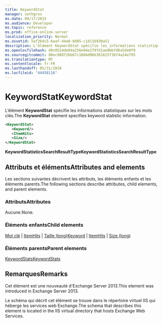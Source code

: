 ```yaml
---
title: KeywordStat
manager: sethgros
ms.date: 09/17/2015
ms.audience: Developer
ms.topic: reference
ms.prod: office-online-server
localization_priority: Normal
ms.assetid: 5af26dc5-6aaf-44a0-8d05-c1d116930a51
description: L’élément KeywordStat spécifie les informations statistiques sur les mots clés.
ms.openlocfilehash: d9c0524de04e256e94e279fd1ae0bbfd6a5de0f9
ms.sourcegitcommit: 88ec988f2bb67c1866d06b361615f3674a24e795
ms.translationtype: MT
ms.contentlocale: fr-FR
ms.lasthandoff: 05/31/2020
ms.locfileid: "44458116"
---
```

# <a name="keywordstat"></a><span data-ttu-id="0ea3e-103">KeywordStat</span><span class="sxs-lookup"><span data-stu-id="0ea3e-103">KeywordStat</span></span>

<span data-ttu-id="0ea3e-104">L’élément **KeywordStat** spécifie les informations statistiques sur les mots clés.</span><span class="sxs-lookup"><span data-stu-id="0ea3e-104">The **KeywordStat** element specifies keyword statistic information.</span></span> 
  
```XML
<KeywordStat>
   <Keyword/>
   <ItemHits>
   <Size/>
</KeywordStat>
```

 <span data-ttu-id="0ea3e-105">**KeywordStatisticsSearchResultType**</span><span class="sxs-lookup"><span data-stu-id="0ea3e-105">**KeywordStatisticsSearchResultType**</span></span>
## <a name="attributes-and-elements"></a><span data-ttu-id="0ea3e-106">Attributs et éléments</span><span class="sxs-lookup"><span data-stu-id="0ea3e-106">Attributes and elements</span></span>

<span data-ttu-id="0ea3e-107">Les sections suivantes décrivent les attributs, les éléments enfants et les éléments parents.</span><span class="sxs-lookup"><span data-stu-id="0ea3e-107">The following sections describe attributes, child elements, and parent elements.</span></span>
  
### <a name="attributes"></a><span data-ttu-id="0ea3e-108">Attributs</span><span class="sxs-lookup"><span data-stu-id="0ea3e-108">Attributes</span></span>

<span data-ttu-id="0ea3e-109">Aucune.</span><span class="sxs-lookup"><span data-stu-id="0ea3e-109">None.</span></span>
  
### <a name="child-elements"></a><span data-ttu-id="0ea3e-110">Éléments enfants</span><span class="sxs-lookup"><span data-stu-id="0ea3e-110">Child elements</span></span>

<span data-ttu-id="0ea3e-111">[Mot clé](keyword.md)  |  [ItemHits](itemhits.md)  |  [Taille (long)](size-long.md)</span><span class="sxs-lookup"><span data-stu-id="0ea3e-111">[Keyword](keyword.md) | [ItemHits](itemhits.md) | [Size (long)](size-long.md)</span></span>
  
### <a name="parent-elements"></a><span data-ttu-id="0ea3e-112">Éléments parents</span><span class="sxs-lookup"><span data-stu-id="0ea3e-112">Parent elements</span></span>

[<span data-ttu-id="0ea3e-113">KeywordStats</span><span class="sxs-lookup"><span data-stu-id="0ea3e-113">KeywordStats</span></span>](keywordstats.md)
  
## <a name="remarks"></a><span data-ttu-id="0ea3e-114">Remarques</span><span class="sxs-lookup"><span data-stu-id="0ea3e-114">Remarks</span></span>

<span data-ttu-id="0ea3e-115">Cet élément est une nouveauté d'Exchange Server 2013.</span><span class="sxs-lookup"><span data-stu-id="0ea3e-115">This element was introduced in Exchange Server 2013.</span></span>
  
<span data-ttu-id="0ea3e-116">Le schéma qui décrit cet élément se trouve dans le répertoire virtuel IIS qui héberge les services web Exchange.</span><span class="sxs-lookup"><span data-stu-id="0ea3e-116">The schema that describes this element is located in the IIS virtual directory that hosts Exchange Web Services.</span></span>
  

